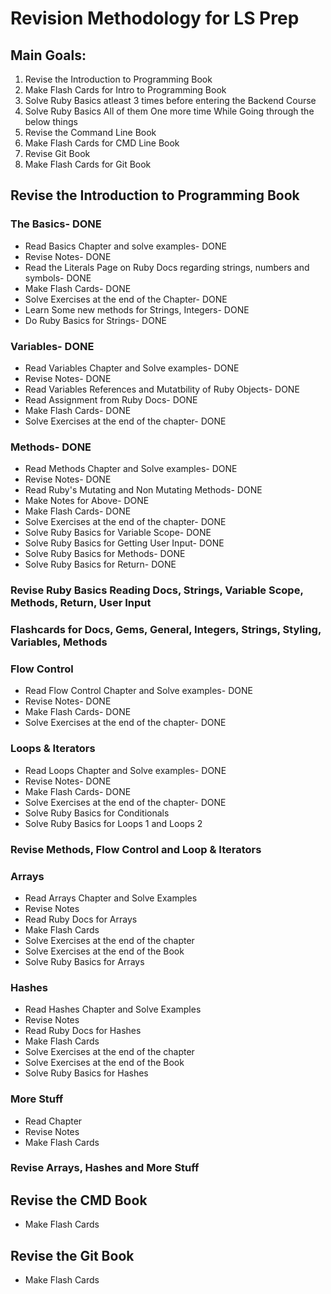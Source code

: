 # Revision Methodology for LS Prep

## Main Goals:

1. Revise the Introduction to Programming Book
2. Make Flash Cards for Intro to Programming Book
3. Solve Ruby Basics atleast 3 times before entering the Backend Course
4. Solve Ruby Basics All of them One more time While Going through the below things
4. Revise the Command Line Book
5. Make Flash Cards for CMD Line Book
6. Revise Git Book
7. Make Flash Cards for Git Book

## Revise the Introduction to Programming Book

### The Basics- DONE

- Read Basics Chapter and solve examples- DONE
- Revise Notes- DONE
- Read the Literals Page on Ruby Docs regarding strings, numbers and symbols- DONE
- Make Flash Cards- DONE
- Solve Exercises at the end of the Chapter- DONE
- Learn Some new methods for Strings, Integers- DONE
- Do Ruby Basics for Strings- DONE

### Variables- DONE

- Read Variables Chapter and Solve examples- DONE
- Revise Notes- DONE
- Read Variables References and Mutatbility of Ruby Objects- DONE
- Read Assignment from Ruby Docs- DONE
- Make Flash Cards- DONE
- Solve Exercises at the end of the chapter- DONE


### Methods- DONE

- Read Methods Chapter and Solve examples- DONE
- Revise Notes- DONE
- Read Ruby's Mutating and Non Mutating Methods- DONE
- Make Notes for Above- DONE
- Make Flash Cards- DONE
- Solve Exercises at the end of the chapter- DONE
- Solve Ruby Basics for Variable Scope- DONE
- Solve Ruby Basics for Getting User Input- DONE
- Solve Ruby Basics for Methods- DONE
- Solve Ruby Basics for Return- DONE

### Revise Ruby Basics Reading Docs, Strings, Variable Scope, Methods, Return, User Input

### Flashcards for Docs, Gems, General, Integers, Strings, Styling, Variables, Methods

### Flow Control

- Read Flow Control Chapter and Solve examples- DONE 
- Revise Notes- DONE 
- Make Flash Cards- DONE 
- Solve Exercises at the end of the chapter- DONE

### Loops & Iterators

- Read Loops Chapter and Solve examples- DONE
- Revise Notes- DONE
- Make Flash Cards- DONE
- Solve Exercises at the end of the chapter- DONE
- Solve Ruby Basics for Conditionals
- Solve Ruby Basics for Loops 1 and Loops 2

### Revise Methods, Flow Control and Loop & Iterators

### Arrays

- Read Arrays Chapter and Solve Examples
- Revise Notes
- Read Ruby Docs for Arrays
- Make Flash Cards
- Solve Exercises at the end of the chapter
- Solve Exercises at the end of the Book
- Solve Ruby Basics for Arrays

### Hashes

- Read Hashes Chapter and Solve Examples
- Revise Notes
- Read Ruby Docs for Hashes
- Make Flash Cards
- Solve Exercises at the end of the chapter
- Solve Exercises at the end of the Book
- Solve Ruby Basics for Hashes


### More Stuff

- Read Chapter
- Revise Notes
- Make Flash Cards

### Revise Arrays, Hashes and More Stuff


## Revise the CMD Book
- Make Flash Cards

## Revise the Git Book
- Make Flash Cards


